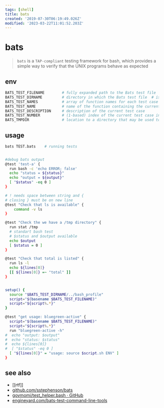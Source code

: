 ```yaml
---
tags: [shell]
title: bats
created: '2019-07-30T06:19:49.026Z'
modified: '2023-03-22T11:01:52.203Z'
---
```


# bats

> `bats` is a `TAP-compliant` testing framework for bash, which provides a simple way to verify that the UNIX programs behave as expected

## env

```sh
BATS_TEST_FILENAME        # fully expanded path to the Bats test file
BATS_TEST_DIRNAME         # directory in which the Bats test file  # is located
BATS_TEST_NAMES           # array of function names for each test case
BATS_TEST_NAME            # name of the function containing the current test case
BATS_TEST_DESCRIPTION     # description of the current test case
BATS_TEST_NUMBER          # (1-based) index of the current test case in the test file
BATS_TMPDIR               # location to a directory that may be used to store temporary files
```

## usage

```sh
bats TEST.bats    # running tests


#debug bats output
@test 'test-a' {
  run bash -c 'echo ERROR; false'
  echo "status = ${status}"
  echo "output = ${output}"
  [ "$status" -eq 0 ]
}

# ! needs space between string and {
# closing } must be on new line
@test "Check that ls is available" {
    command -v ls
}

@test "Check the we have a /tmp directory" {
  run stat /tmp
  # standart bash test
  # $status and $output available
  echo $output
  [ $status = 0 ]
}

@test "Check that total is listed" {
  run ls -l
  echo ${lines[0]}
  [[ ${lines[0]} =~ "total" ]]
}


setup() {
  source "$BATS_TEST_DIRNAME/../bash_profile"
  script="$(basename $BATS_TEST_FILENAME)"
  script="${script%.*}"
}

@test "get usage: bluegreen-active" {
  script="$(basename $BATS_TEST_FILENAME)"
  script="${script%.*}"
  run "bluegreen-active -h"
#  echo "output: $output"
#  echo "status: $status"
#  echo ${lines[0]}
#  [ "$status" -eq 0 ]
  [ "${lines[0]}" = "usage: source $script.sh ENV" ]
}
```

## see also

- [[rtf]]
- [github.com/sstephenson/bats](https://github.com/sstephenson/bats)
- [govmomi/test_helper.bash · GitHub](https://github.com/vmware/govmomi/blob/master/govc/test/test_helper.bash)
- [engineyard.com/bats-test-command-line-tools](https://www.engineyard.com/blog/bats-test-command-line-tools)
